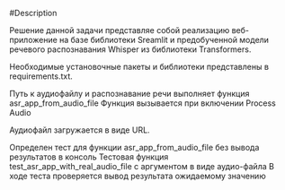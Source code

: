 #Description

Решение данной задачи представляе собой реализацию веб-приложение на базе библиотеки Sreamlit и предобученной модели речевого распознавания Whisper из библиотеки Transformers.

Необходимые установочные пакеты и библиотеки представлены в requirements.txt.

Путь к аудиофайлу и распознавание речи выполняет функция asr_app_from_audio_file
Функция вызывается при включении Process Audio 

Аудиофайл загружается в виде URL.

Определен тест для функции asr_app_from_audio_file без вывода результатов в консоль
Тестовая функция test_asr_app_with_real_audio_file с аргументом в виде аудио-файла
В ходе теста проверяется вывод результата ожидаемому значению 
